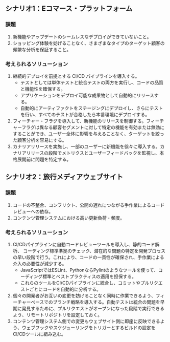 ## シナリオ1：Eコマース・プラットフォーム

### 課題
1. 新機能やアップデートのシームレスなデプロイができていないこと。
2. ショッピング体験を妨げることなく、さまざまなタイプのターゲット顧客の頻繁な分析を保証すること。

### 考えられるソリューション

1. 継続的デプロイを前提とする CI/CD パイプラインを導入する。
    - テストとしては単体テストと統合テストの両方を実行し、コードの品質と機能性を確保する。
    - アプリケーションをデプロイ可能な成果物として自動的にリリースする。
    - 自動的にアーティファクトをステージングにデプロイし、さらにテストを行い、すべてのテストが合格したら本番環境にデプロイする。
2. フィーチャー・フラグを導入して、新機能のリリースを制御する。フィーチャーフラグは異なる顧客セグメントに対して特定の機能を有効または無効にすることができ、ユーザー全体に影響を与えることなく、ターゲットを絞った顧客分析を容易にする。
3. カナリアリリースを実施し、一部のユーザーに新機能を徐々に導入する。カナリアリリースの段階でメトリクスとユーザーフィードバックを監視し、本格展開前に問題を特定する。


## シナリオ2：旅行メディアウェブサイト

### 課題
1. コードの不整合、コンフリクト、公開の遅れにつながる手作業によるコードレビューへの依存。
2. コンテンツ管理システムにおける高い更新負荷・頻度。

### 考えられるソリューション

1. CI/CDパイプラインに自動コードレビューツールを導入し、静的コード解析、 コーディング標準準拠のチェック、潜在的な問題の特定を開発プロセスの早い段階で行う。これにより、コードの一貫性が確保され、手作業による介入の必要性が減少する。
    - JavaScriptではESLint、PythonならPylintのようなツールを使って、コーディング標準とベストプラクティスの適用を担保する。
    - これらのツールをCI/CDパイプラインに統合し、コミットやプルリクエストごとにコードを自動的に分析する。
2. 個々の開発者がお互いの変更を妨げることなく同時に作業できるよう、フィーチャーベースでのブランチ戦略を導入する。自動テストは統合の問題を早期に発見するために、プルリクエストがオープンになった段階で実行できるよう、リモートリポジトリを設定しておく。
3. コンテンツ管理システム側での変更もウェブサイト側に即座に反映できるよう、ウェブフックやスケジューリングをトリガーとするビルドの設定をCI/CDツールに組み込む。